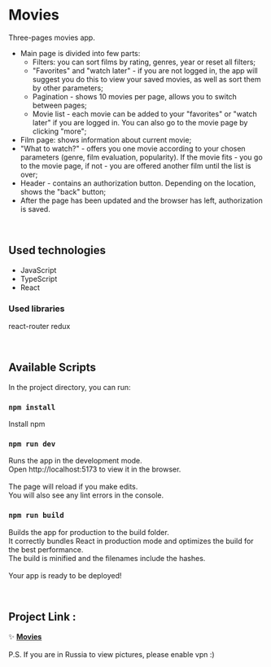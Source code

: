 # Movies

Three-pages movies app.
- Main page is divided into few parts:
  - Filters: you can sort films by rating, genres, year or reset all filters;
  - "Favorites" and "watch later" - if you are not logged in, the app will suggest you do this to view your saved movies, as well as sort them by other parameters;
  - Pagination - shows 10 movies per page, allows you to switch between pages;
  - Movie list - each movie can be added to your "favorites" or "watch later" if you are logged in. You can also go to the movie page by clicking "more";
- Film page: shows information about current movie;
- "What to watch?" - offers you one movie according to your chosen parameters (genre, film evaluation, popularity). If the movie fits - you go to the movie page, if not - you are offered another film until the list is over;
- Header - contains an authorization button. Depending on the location, shows the "back" button;
- After the page has been updated and the browser has left, authorization is saved.

<br>

## Used technologies
- JavaScript 
- TypeScript 
- React 

### Used libraries
react-router redux

<br>

## Available Scripts
In the project directory, you can run:

### <code>npm install</code> 
Install npm
### <code>npm run dev</code> 
Runs the app in the development mode. \
Open http://localhost:5173 to view it in the browser. \
\
The page will reload if you make edits.\
You will also see any lint errors in the console.
### <code>npm run build</code>
Builds the app for production to the build folder. \
It correctly bundles React in production mode and optimizes the build for the best performance. \
The build is minified and the filenames include the hashes.\
\
Your app is ready to be deployed!

<br>

## Project Link :
✨ **[Movies](https://effortless-mochi-1aa92a.netlify.app/)** \
\
P.S. If you are in Russia to view pictures, please enable vpn :)
